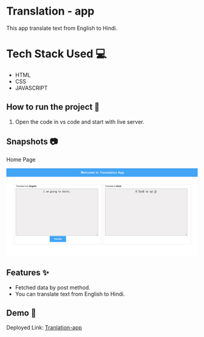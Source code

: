 # Translation - app

This app translate text from English to Hindi.

# Tech Stack Used 💻

- HTML
- CSS
- JAVASCRIPT

## How to run the project 🚀

 1. Open the code  in vs code and start with live server.



## Snapshots 📷

 Home Page

![Home Page](/Translator.png)


## Features ✨
- Fetched data by post method.
- You can translate text from English to Hindi.


## Demo 🎥

Deployed Link: [Tranlation-app](https://english-hindi-translator.netlify.app)

